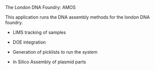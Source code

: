 The London DNA Foundry: AMOS

This application runs the DNA assembly methods for the london DNA foundry.

- LIMS tracking of samples

- DOE integration

- Generation of picklists to run the system

- In Silico Assembly of plasmid parts
